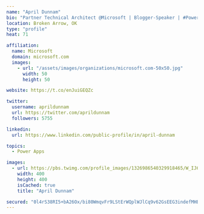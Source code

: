 ```yaml
---
name: "April Dunnam"
bio: "Partner Technical Architect @Microsoft | Blogger-Speaker | #PowerApps, #PowerAutomate, #Office365, #SharePoint | #WIT | #Karaoke Queen"
location: Broken Arrow, OK
type: "profile"
heat: 71

affiliation:
  name: Microsoft
  domain: microsoft.com
  images:
    - url: "/assets/images/organizations/microsoft.com-50x50.jpg"
      width: 50
      height: 50

website: https://t.co/enJuiGEQZc

twitter:
  username: aprildunnam
  url: https://twitter.com/aprildunnam
  followers: 5755

linkedin:
  url: https://www.linkedin.com/public-profile/in/april-dunnam

topics:
  - Power Apps

images:
  - url: https://pbs.twimg.com/profile_images/1326986540329918465/W_IJ6Ih2_400x400.jpg
    width: 400
    height: 400
    isCached: true
    title: "April Dunnam"

secured: "0l4rS38RI5+bA26Ox/bi80WmqvFr9LStErWQplWJlCq9v62GsEEG3indefMHBH0nc/ASYaOEDOJ3qKWM8aT5ybO+pFPuU/JImM2feJ2YUZyC7xH7tL/zo8eJQvo/FVqFuXEo+kTAoh3tvpFqv125wD6uredP4cx/8YeVAo6AnSB4qrtQYNmFolo9O4vSaNOG5dB2vJPAhX1mAHRMYTSmzfFiweVINm9Mrb9XRfxCBll0KrXYfXJY14vnTBLUZHxr41sjvu4dHkSJ5xOAsaueQHpPHbsmxF5+cS2TbgaMJyiIfyj0McDgFjlvIhtA48q9lUqGE5XlHpeTt11O5m1Q4VVAFAaZntXlgPmH34O/j1tcuNNdK8n4zTvNkXzWNrQ8Nm1PDSIaHgR+LyCK17VXACJ8TA/KTF722hb9m+BFOWk=;cZFA7Q59iqS7FXESyBmpzw=="
---
```


